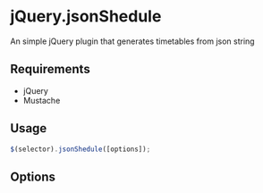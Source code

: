 # jQuery.jsonShedule
An simple jQuery plugin that generates timetables from json string

## Requirements
* jQuery
* Mustache

## Usage
```javascript
$(selector).jsonShedule([options]);
```

## Options
